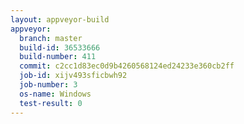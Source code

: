 ```yaml
---
layout: appveyor-build
appveyor:
  branch: master
  build-id: 36533666
  build-number: 411
  commit: c2cc1d83ec0d9b4260568124ed24233e360cb2ff
  job-id: xijv493sficbwh92
  job-number: 3
  os-name: Windows
  test-result: 0
---
```

